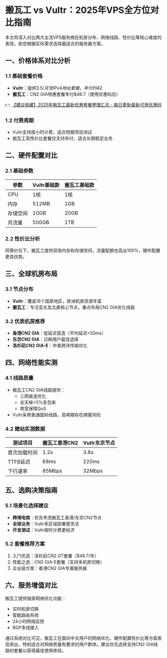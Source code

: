 # 搬瓦工 vs Vultr：2025年VPS全方位对比指南

本文将深入对比两大主流VPS服务商在机房分布、网络线路、性价比等核心维度的表现，助您根据实际需求选择最适合的服务器方案。

## 一、价格体系对比分析

### 1.1 基础套餐价格
- **Vultr**：提供$3.5/月含IPv4地址套餐，年付约$42
- **搬瓦工**：CN2 GIA特惠套餐年付$46.7（使用优惠码后）

👉 [【建议收藏】2025年搬瓦工最新优惠套餐整理汇总 - 每日更新最新可用优惠码](https://bit.ly/banwagon)

### 1.2 付费周期
- Vultr支持按小时计费，适合短期项目测试
- 搬瓦工高性价比套餐仅支持年付，适合长期稳定业务

## 二、硬件配置对比

### 2.1 基础参数
| 参数        | Vultr基础款 | 搬瓦工基础款 |
|-------------|------------|------------|
| CPU         | 1核        | 1核        |
| 内存        | 512MB      | 1GB        |
| 存储空间    | 10GB       | 20GB       |
| 月流量      | 500GB      | 1TB        |

### 2.2 性价比分析
同等价位下，搬瓦工提供双倍内存和存储空间，流量配额也高出100%，硬件配置更具优势。

## 三、全球机房布局

### 3.1 节点分布
- **Vultr**：覆盖18个国家地区，欧洲机房资源丰富
- **搬瓦工**：专注亚太及北美核心节点，重点布局CN2 GIA优化线路

### 3.2 优质机房推荐
- **香港CN2 GIA**：低延迟首选（平均延迟<50ms）
- **东京CN2 GIA**：日韩用户最佳选择
- **洛杉矶CN2 GIA-E**：中美跨洋传输优化

## 四、网络性能实测

### 4.1 线路质量
- 搬瓦工CN2 GIA线路提供：
  - 三网直连优化
  - 全天候<5%丢包率
  - 带宽保障QoS
- Vultr采用普通国际线路，高峰期存在拥塞风险

### 4.2 建站实测数据
| 测试项目    | 搬瓦工香港CN2 | Vultr东京节点 |
|------------|--------------|--------------|
| 首次加载时间 | 1.2s         | 3.8s         |
| TTFB延迟   | 68ms         | 220ms        |
| 下行速率    | 85Mbps       | 32Mbps       |

## 五、选购决策指南

### 5.1 场景化选择建议
- **跨境电商**：优先考虑搬瓦工香港/东京CN2节点
- **全球业务**：Vultr多区域部署更灵活
- **开发测试**：Vultr按时计费更经济

### 5.2 套餐推荐方案
1. 入门优选：洛杉矶CN2 GT套餐（$46.7/年）
2. 性能之选：CN2 GIA-E套餐（支持多机房切换）
3. 企业级方案：香港CN2 GIA专属服务器

## 六、服务增值对比
搬瓦工提供独家网络优化功能：
- 实时机房切换
- 智能路由系统
- 24小时网络监控
- BGP多线接入

通过系统对比可见，搬瓦工在面向中文用户的网络优化、硬件配置性价比等方面表现突出，特别适合对网络质量有要求的用户群体。建议优先选择支持CN2 GIA线路的套餐以获得最佳使用体验。
